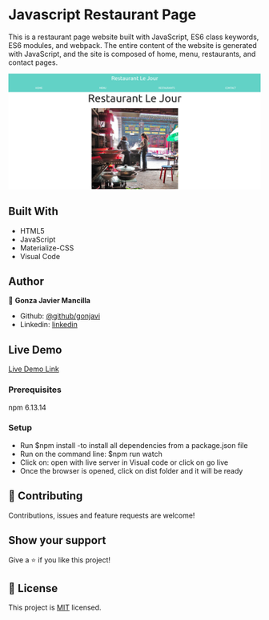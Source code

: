 # Javascript Restaurant Page

This is a restaurant page website built with JavaScript, ES6 class keywords, ES6 modules, and webpack. The entire content of the website is generated with JavaScript, and the site is composed of home, menu, restaurants, and contact pages.

![](resto.png)


## Built With

- HTML5
- JavaScript
- Materialize-CSS
- Visual Code

## Author

👤 **Gonza Javier Mancilla**

- Github: [@github/gonjavi](https://github.com/gonjavi)
- Linkedin: [linkedin](https://www.linkedin.com/in/g-javier-mancilla-a686a9178/)

## Live Demo

[Live Demo Link](https://gonjavi.github.io/JavascriptRestaurantPage/)


### Prerequisites
npm 6.13.14

### Setup

 - Run $npm install   -to install all dependencies from a package.json file
- Run on the command line: $npm run watch
- Click on: open with live server in Visual code or click on go live
- Once the browser is opened, click on dist folder and it will be ready

## 🤝 Contributing

Contributions, issues and feature requests are welcome!


## Show your support

Give a ⭐️ if you like this project!


## 📝 License

This project is [MIT](lic.url) licensed.

